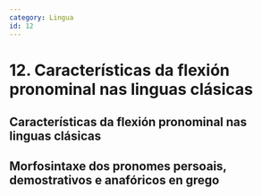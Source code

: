 ```yaml
---
category: Lingua
id: 12
---
```


# 12. Características da flexión pronominal nas linguas clásicas

## Características da flexión pronominal nas linguas clásicas

## Morfosintaxe dos pronomes persoais, demostrativos e anafóricos en grego
